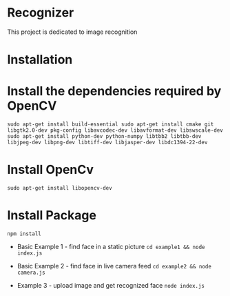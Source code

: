 # Recognizer

This project is dedicated to image recognition 

# Installation

# Install the dependencies required by OpenCV
`sudo apt-get install build-essential
sudo apt-get install cmake git libgtk2.0-dev pkg-config libavcodec-dev libavformat-dev libswscale-dev
sudo apt-get install python-dev python-numpy libtbb2 libtbb-dev libjpeg-dev libpng-dev libtiff-dev libjasper-dev libdc1394-22-dev`

# Install OpenCv
`sudo apt-get install libopencv-dev`

# Install Package
`npm install`

* Basic Example 1 - find face in a static picture
`cd example1 && node index.js`

* Basic Example 2 - find face in live camera feed
`cd example2 && node camera.js`

* Example 3 - upload image and get recognized face
`node index.js`